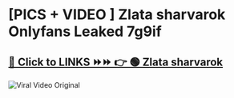 
 # [PICS + VIDEO ] Zlata sharvarok Onlyfans Leaked 7g9if

## <h2><a href="https://clipsfans.com/Zlata_sharvarok&ref=git">🔗 Click to LINKS ⏩⏩ 👉 🟢 Zlata sharvarok </a></h2>

<a href="https://clipsfans.com/Zlata_sharvarok&ref=git" rel="nofollow" data-target="animated-image.originalLink"><img src="https://i.ibb.co.com/xMMVF88/686577567.gif" alt="Viral Video Original" style="max-width: 100%; display: inline-block;" data-target="animated-image.originalImage"></a>

